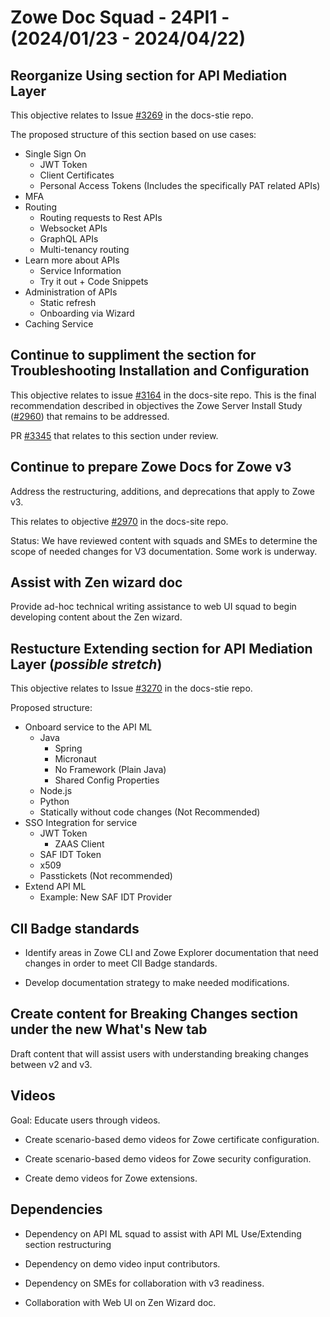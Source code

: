 # Zowe Doc Squad - 24PI1 - (2024/01/23 - 2024/04/22)

## Reorganize Using section for API Mediation Layer

This objective relates to Issue [#3269](https://github.com/zowe/docs-site/issues/3269) in the docs-stie repo.

The proposed structure of this section based on use cases:

* Single Sign On 
	* JWT Token 
	* Client Certificates 
	* Personal Access Tokens (Includes the specifically PAT related APIs)	
* MFA
* Routing
	* Routing requests to Rest APIs  
	* Websocket APIs
	* GraphQL APIs 
	* Multi-tenancy routing 
* Learn more about APIs
	* Service Information
	* Try it out + Code Snippets
* Administration of APIs
	* Static refresh
	* Onboarding via Wizard
* Caching Service

## Continue to suppliment the section for Troubleshooting Installation and Configuration 

This objective relates to issue [#3164](https://github.com/zowe/docs-site/issues/3164) in the docs-site repo.
This is the final recommendation described in objectives the Zowe Server Install Study ([#2960](https://github.com/zowe/docs-site/issues/2960)) that remains to be addressed.

PR [#3345](https://github.com/zowe/docs-site/pull/3345) that relates to this section under review.

## Continue to prepare Zowe Docs for Zowe v3 

Address the restructuring, additions, and deprecations that apply to Zowe v3.

This relates to objective [#2970](https://github.com/zowe/docs-site/issues/2970) in the docs-site repo. 

Status: We have reviewed content with squads and SMEs to determine the scope of needed changes for V3 documentation. Some work is underway.

## Assist with Zen wizard doc

Provide ad-hoc technical writing assistance to web UI squad to begin developing content about the Zen wizard.

## Restucture Extending section for API Mediation Layer (_possible stretch_)

This objective relates to Issue [#3270](https://github.com/zowe/docs-site/issues/3270) in the docs-stie repo.

Proposed structure:

* Onboard service to the API ML
	* Java
		* Spring
		* Micronaut
		* No Framework (Plain Java)
		* Shared Config Properties
	* Node.js
	* Python
	* Statically without code changes (Not Recommended)
* SSO Integration for service
	* JWT Token
		* ZAAS Client
	* SAF IDT Token
	* x509
	* Passtickets (Not recommended)
* Extend API ML
	* Example: New SAF IDT Provider

## CII Badge standards

- Identify areas in Zowe CLI and Zowe Explorer documentation that need changes in order to meet  CII Badge standards.

- Develop documentation strategy to make needed modifications.
   
## Create content for Breaking Changes section under the new What's New tab

Draft content that will assist users with understanding breaking changes between v2 and v3.

## Videos

Goal: Educate users through videos.

* Create scenario-based demo videos for Zowe certificate configuration.

* Create scenario-based demo videos for Zowe security configuration.

* Create demo videos for Zowe extensions. 

## Dependencies

* Dependency on API ML squad to assist with API ML Use/Extending section restructuring  

* Dependency on demo video input contributors.

* Dependency on SMEs for collaboration with v3 readiness.

* Collaboration with Web UI on Zen Wizard doc.
